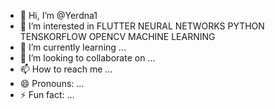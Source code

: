 - 👋 Hi, I’m @Yerdna1
- 👀 I’m interested in FLUTTER NEURAL NETWORKS PYTHON TENSKORFLOW OPENCV MACHINE LEARNING
- 🌱 I’m currently learning ...
- 💞️ I’m looking to collaborate on ...
- 📫 How to reach me ...
- 😄 Pronouns: ...
- ⚡ Fun fact: ...

<!---
Yerdna1/Yerdna1 is a ✨ special ✨ repository because its `README.md` (this file) appears on your GitHub profile.
You can click the Preview link to take a look at your changes.
--->
